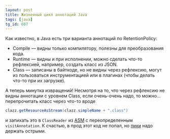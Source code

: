 ```yaml
---
layout: post
title: Жизненный цикл аннотаций Java
tags: [java]
tg_id: 607
---
```

Как известно, в Java есть три варианта аннотаций по RetentionPolicy:
- Compile — видны только компилятору, полезны для преобразования кода.
- Runtime — видны и при исполнении, можно сделать что-то рефлексией, например, создать класс из JSON.
- Class — записаны в байткоде, но не видны через рефлексию, могут из пользоваться инструментацией или в плагинах (чтобы делать что-то при их загрузке).	
 
А теперь минутка извращений! Несмотря на то, что через рефлексию не видны аннотации с уровнем Class, если очень-очень надо, то можно... перепрочитать класс через что-то вроде
```java
clazz.getResourceAsStream(clazz.simpleName + ".class")
```
и запихать это в `ClassReader` из [ASM](https://asm.ow2.io/) с переопределенным `visitAnnotation`. К счастью, в прод этот код не попал, но [пики](/gags/#2020-07-28-private-methods-in-library.png) надо держать острыми.
